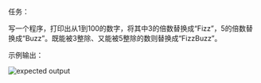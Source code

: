 任务：

写一个程序，打印出从1到100的数字，将其中3的倍数替换成“Fizz”，5的倍数替换成“Buzz”。既能被3整除、又能被5整除的数则替换成“FizzBuzz”。

示例输出：

![expected output](https://tva1.sinaimg.cn/large/006y8mN6ly1g83v2hxuwlj30860ii74r.jpg)